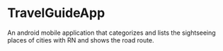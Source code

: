 # TravelGuideApp
 An android mobile application that categorizes and lists the sightseeing places of cities with RN and shows the road route.
